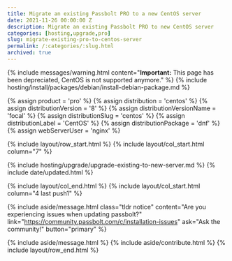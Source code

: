 ```yaml
---
title: Migrate an existing Passbolt PRO to a new CentOS server 
date: 2021-11-26 00:00:00 Z
description: Migrate an existing Passbolt PRO to new CentOS server
categories: [hosting,upgrade,pro]
slug: migrate-existing-pro-to-centos-server
permalink: /:categories/:slug.html
archived: true
---
```


{% include messages/warning.html
    content="**Important:** This page has been depreciated, CentOS is not supported anymore."
%}
{% include hosting/install/packages/debian/install-debian-package.md %}


{% assign product = 'pro' %}
{% assign distribution = 'centos' %}
{% assign distributionVersion = '8' %}
{% assign distributionVersionName = 'focal' %}
{% assign distributionSlug = 'centos' %}
{% assign distributionLabel = 'CentOS' %}
{% assign distributionPackage = 'dnf' %}
{% assign webServerUser = 'nginx' %}

{% include layout/row_start.html %}
{% include layout/col_start.html column="7" %}

{% include hosting/upgrade/upgrade-existing-to-new-server.md %}
{% include date/updated.html %}

{% include layout/col_end.html %}
{% include layout/col_start.html column="4 last push1" %}

{% include aside/message.html
    class="tldr notice"
    content="Are you experiencing issues when updating passbolt?"
    link="https://community.passbolt.com/c/installation-issues"
    ask="Ask the community!"
    button="primary"
%}

{% include aside/message.html %}
{% include aside/contribute.html %}
{% include layout/row_end.html %}
